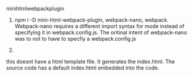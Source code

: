 minihtmlwebpackplugin

1) npm i -D mini-html-webpack-plugin, webpack-nano, webpack. Webpack-nano requires a different import syntax for mode instead of specifying it in webpack.config.js. The oritinal intent of webpack-nano was to not to have to specfiy a webpack.config.js

2) 

this doesnt have a html template file. It generates the index.html. The source code has a default index.html embedded into the code. 


